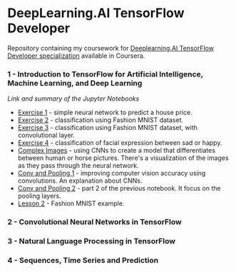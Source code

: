 # DeepLearning.AI TensorFlow Developer

Repository containing my coursework for [Deeplearning.AI TensorFlow Developer specialization](https://www.coursera.org/professional-certificates/tensorflow-in-practice) available in Coursera.

### 1 - Introduction to TensorFlow for Artificial Intelligence, Machine Learning, and Deep Learning
*Link and summary of the Jupyter Notebooks*
  * [Exercise 1](https://github.com/pedrohortencio/tensorflow-developer/blob/main/1%20-%20Introduction%20to%20TensorFlow/Exercise_1_House_Prices_Question.ipynb) - simple neural network to predict a house price.
  * [Exercise 2](https://github.com/pedrohortencio/tensorflow-developer/blob/main/1%20-%20Introduction%20to%20TensorFlow/Exercise2_Question.ipynb) - classification using Fashion MNIST dataset.
  * [Exercise 3](https://github.com/pedrohortencio/tensorflow-developer/blob/main/1%20-%20Introduction%20to%20TensorFlow/Excercise_3_Question.ipynb) - classification using Fashion MNIST dataset, with convolutional layer.
  * [Exercise 4](https://github.com/pedrohortencio/tensorflow-developer/blob/main/1%20-%20Introduction%20to%20TensorFlow/Exercise4_Question.ipynb) - classification of facial expression between sad or happy.
  * [Complex Images]() - using CNNs to create a model that differentiates between human or horse pictures. There's a visualization of the images as they pass through the neural network.
  * [Conv and Pooling 1](https://github.com/pedrohortencio/tensorflow-developer/blob/main/1%20-%20Introduction%20to%20TensorFlow/Conv_and_Pooling_1.ipynb) - improving computer vision accuracy using convolutions. An explanation about CNNs.
  * [Conv and Pooling 2](https://github.com/pedrohortencio/tensorflow-developer/blob/main/1%20-%20Introduction%20to%20TensorFlow/Conv_and_Pooling_2.ipynb) - part 2 of the previous notebook. It focus on the pooling layers.
  * [Lesson 2](https://github.com/pedrohortencio/tensorflow-developer/blob/main/1%20-%20Introduction%20to%20TensorFlow/Lesson_2_Fashion_MNIST.ipynb) - Fashion MNIST example.


### 2 - Convolutional Neural Networks in TensorFlow


### 3 - Natural Language Processing in TensorFlow


### 4 - Sequences, Time Series and Prediction



